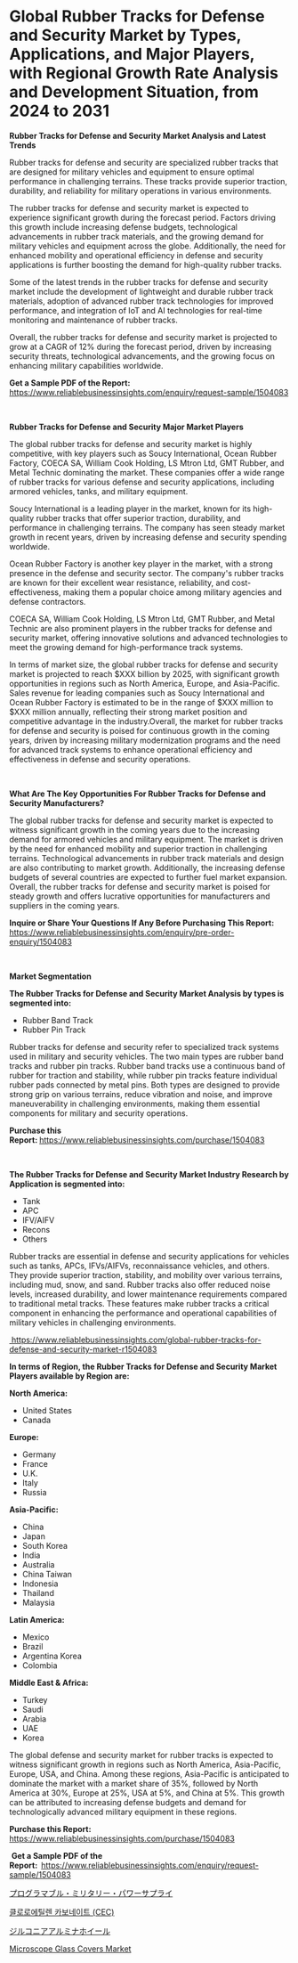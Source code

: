 <p><h1>Global Rubber Tracks for Defense and Security Market by Types, Applications, and Major Players, with Regional Growth Rate Analysis and Development Situation, from 2024 to 2031</h1></p><p><strong>Rubber Tracks for Defense and Security Market Analysis and Latest Trends</strong></p>
<p><p>Rubber tracks for defense and security are specialized rubber tracks that are designed for military vehicles and equipment to ensure optimal performance in challenging terrains. These tracks provide superior traction, durability, and reliability for military operations in various environments.</p><p>The rubber tracks for defense and security market is expected to experience significant growth during the forecast period. Factors driving this growth include increasing defense budgets, technological advancements in rubber track materials, and the growing demand for military vehicles and equipment across the globe. Additionally, the need for enhanced mobility and operational efficiency in defense and security applications is further boosting the demand for high-quality rubber tracks.</p><p>Some of the latest trends in the rubber tracks for defense and security market include the development of lightweight and durable rubber track materials, adoption of advanced rubber track technologies for improved performance, and integration of IoT and AI technologies for real-time monitoring and maintenance of rubber tracks.</p><p>Overall, the rubber tracks for defense and security market is projected to grow at a CAGR of 12% during the forecast period, driven by increasing security threats, technological advancements, and the growing focus on enhancing military capabilities worldwide.</p></p>
<p><strong>Get a Sample PDF of the Report:&nbsp;</strong> <a href="https://www.reliablebusinessinsights.com/enquiry/request-sample/1504083">https://www.reliablebusinessinsights.com/enquiry/request-sample/1504083</a></p>
<p>&nbsp;</p>
<p><strong>Rubber Tracks for Defense and Security Major Market Players</strong></p>
<p><p>The global rubber tracks for defense and security market is highly competitive, with key players such as Soucy International, Ocean Rubber Factory, COECA SA, William Cook Holding, LS Mtron Ltd, GMT Rubber, and Metal Technic dominating the market. These companies offer a wide range of rubber tracks for various defense and security applications, including armored vehicles, tanks, and military equipment.</p><p>Soucy International is a leading player in the market, known for its high-quality rubber tracks that offer superior traction, durability, and performance in challenging terrains. The company has seen steady market growth in recent years, driven by increasing defense and security spending worldwide.</p><p>Ocean Rubber Factory is another key player in the market, with a strong presence in the defense and security sector. The company's rubber tracks are known for their excellent wear resistance, reliability, and cost-effectiveness, making them a popular choice among military agencies and defense contractors.</p><p>COECA SA, William Cook Holding, LS Mtron Ltd, GMT Rubber, and Metal Technic are also prominent players in the rubber tracks for defense and security market, offering innovative solutions and advanced technologies to meet the growing demand for high-performance track systems.</p><p>In terms of market size, the global rubber tracks for defense and security market is projected to reach $XXX billion by 2025, with significant growth opportunities in regions such as North America, Europe, and Asia-Pacific. Sales revenue for leading companies such as Soucy International and Ocean Rubber Factory is estimated to be in the range of $XXX million to $XXX million annually, reflecting their strong market position and competitive advantage in the industry.Overall, the market for rubber tracks for defense and security is poised for continuous growth in the coming years, driven by increasing military modernization programs and the need for advanced track systems to enhance operational efficiency and effectiveness in defense and security operations.</p></p>
<p>&nbsp;</p>
<p><strong>What Are The Key Opportunities For Rubber Tracks for Defense and Security Manufacturers?</strong></p>
<p><p>The global rubber tracks for defense and security market is expected to witness significant growth in the coming years due to the increasing demand for armored vehicles and military equipment. The market is driven by the need for enhanced mobility and superior traction in challenging terrains. Technological advancements in rubber track materials and design are also contributing to market growth. Additionally, the increasing defense budgets of several countries are expected to further fuel market expansion. Overall, the rubber tracks for defense and security market is poised for steady growth and offers lucrative opportunities for manufacturers and suppliers in the coming years.</p></p>
<p><strong>Inquire or Share Your Questions If Any Before Purchasing This Report:</strong> <a href="https://www.reliablebusinessinsights.com/enquiry/pre-order-enquiry/1504083">https://www.reliablebusinessinsights.com/enquiry/pre-order-enquiry/1504083</a></p>
<p>&nbsp;</p>
<p><strong>Market Segmentation</strong></p>
<p><strong>The Rubber Tracks for Defense and Security Market Analysis by types is segmented into:</strong></p>
<p><ul><li>Rubber Band Track</li><li>Rubber Pin Track</li></ul></p>
<p><p>Rubber tracks for defense and security refer to specialized track systems used in military and security vehicles. The two main types are rubber band tracks and rubber pin tracks. Rubber band tracks use a continuous band of rubber for traction and stability, while rubber pin tracks feature individual rubber pads connected by metal pins. Both types are designed to provide strong grip on various terrains, reduce vibration and noise, and improve maneuverability in challenging environments, making them essential components for military and security operations.</p></p>
<p><strong>Purchase this Report:&nbsp;</strong><a href="https://www.reliablebusinessinsights.com/purchase/1504083">https://www.reliablebusinessinsights.com/purchase/1504083</a></p>
<p>&nbsp;</p>
<p><strong>The Rubber Tracks for Defense and Security Market Industry Research by Application is segmented into:</strong></p>
<p><ul><li>Tank</li><li>APC</li><li>IFV/AIFV</li><li>Recons</li><li>Others</li></ul></p>
<p><p>Rubber tracks are essential in defense and security applications for vehicles such as tanks, APCs, IFVs/AIFVs, reconnaissance vehicles, and others. They provide superior traction, stability, and mobility over various terrains, including mud, snow, and sand. Rubber tracks also offer reduced noise levels, increased durability, and lower maintenance requirements compared to traditional metal tracks. These features make rubber tracks a critical component in enhancing the performance and operational capabilities of military vehicles in challenging environments.</p></p>
<p><a href="https://www.reliablebusinessinsights.com/global-rubber-tracks-for-defense-and-security-market-r1504083">&nbsp;https://www.reliablebusinessinsights.com/global-rubber-tracks-for-defense-and-security-market-r1504083</a></p>
<p><strong>In terms of Region, the Rubber Tracks for Defense and Security Market Players available by Region are:</strong></p>
<p>
    <p> <strong> North America: </strong>
        <ul>
            <li>United States</li>
            <li>Canada</li>
        </ul>
        </p> 
    <p> <strong> Europe: </strong>
        <ul>
            <li>Germany</li>
            <li>France</li>
            <li>U.K.</li>
            <li>Italy</li>
            <li>Russia</li>
        </ul>
        </p> 
    <p> <strong> Asia-Pacific: </strong>
        <ul>
            <li>China</li>
            <li>Japan</li>
            <li>South Korea</li>
            <li>India</li>
            <li>Australia</li>
            <li>China Taiwan</li>
            <li>Indonesia</li>
            <li>Thailand</li>
            <li>Malaysia</li>
        </ul>
        </p> 
    <p> <strong> Latin America: </strong>
        <ul>
            <li>Mexico</li>
            <li>Brazil</li>
            <li>Argentina Korea</li>
            <li>Colombia</li>
        </ul>
        </p> 
    <p> <strong> Middle East & Africa: </strong>
        <ul>
            <li>Turkey</li>
            <li>Saudi</li>
            <li>Arabia</li>
            <li>UAE</li>
            <li>Korea</li>
        </ul>
    </p>
    </p>
<p><p>The global defense and security market for rubber tracks is expected to witness significant growth in regions such as North America, Asia-Pacific, Europe, USA, and China. Among these regions, Asia-Pacific is anticipated to dominate the market with a market share of 35%, followed by North America at 30%, Europe at 25%, USA at 5%, and China at 5%. This growth can be attributed to increasing defense budgets and demand for technologically advanced military equipment in these regions.</p></p>
<p><strong>Purchase this Report: </strong><a href="https://www.reliablebusinessinsights.com/purchase/1504083">https://www.reliablebusinessinsights.com/purchase/1504083</a></p>
<p>&nbsp;<strong>Get a Sample PDF of the Report:&nbsp;&nbsp;</strong><a href="https://www.reliablebusinessinsights.com/enquiry/request-sample/1504083">https://www.reliablebusinessinsights.com/enquiry/request-sample/1504083</a></p>
<p><strong></strong></p>
<p><p><a href="https://github.com/moulafa/Market-Research-Report-List-1/blob/main/531112695045.md">プログラマブル・ミリタリー・パワーサプライ</a></p><p><a href="https://github.com/bossladyaries0/Market-Research-Report-List-1/blob/main/227212486691.md">클로로에틸렌 카보네이트 (CEC)</a></p><p><a href="https://github.com/nxboeu02965442/Market-Research-Report-List-2/blob/main/689421395044.md">ジルコニアアルミナホイール</a></p><p><a href="https://github.com/luckyshygirl/Market-Research-Report-List-4/blob/main/microscope-glass-covers-market.md">Microscope Glass Covers Market</a></p></p>